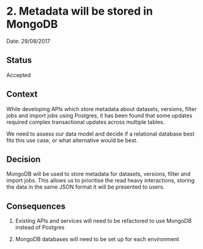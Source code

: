 # 2. Metadata will be stored in MongoDB

Date: 29/08/2017

## Status

Accepted

## Context

While developing APIs which store metadata about datasets, versions, filter jobs
and import jobs using Postgres, it has been found that some updates required
complex transactional updates across multiple tables.

We need to assess our data model and decide if a relational database
best fits this use case, or what alternative would be best.

## Decision

MongoDB will be used to store metadata for datasets, versions, filter and import
jobs. This allows us to prioritise the read heavy interactions, storing the
data in the same JSON format it will be presented to users.

## Consequences

1. Existing APIs and services will need to be refactored to use MongoDB instead
of Postgres

2. MongoDB databases will need to be set up for each environment
